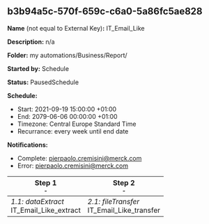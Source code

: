 ## b3b94a5c-570f-659c-c6a0-5a86fc5ae828

**Name** (not equal to External Key)**:** IT_Email_Like

**Description:** n/a

**Folder:** my automations/Business/Report/

**Started by:** Schedule

**Status:** PausedSchedule

**Schedule:**

* Start: 2021-09-19 15:00:00 +01:00
* End: 2079-06-06 00:00:00 +01:00
* Timezone: Central Europe Standard Time
* Recurrance: every week until end date

**Notifications:**

* Complete: pierpaolo.cremisini@merck.com
* Error: pierpaolo.cremisini@merck.com

| Step 1<br>_<small>-</small>_ | Step 2<br>_<small>-</small>_ |
| --- | --- |
| _1.1: dataExtract_<br>IT_Email_Like_extract | _2.1: fileTransfer_<br>IT_Email_Like_transfer |
